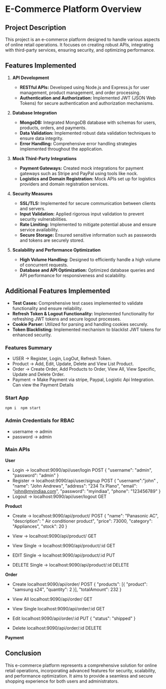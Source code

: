 # E-Commerce Platform Overview

## Project Description
This project is an e-commerce platform designed to handle various aspects of online retail operations. It focuses on creating robust APIs, integrating with third-party services, ensuring security, and optimizing performance.

## Features Implemented

1. **API Development**
   - **RESTful APIs:** Developed using Node.js and Express.js for user management, product management, and order processing.
   - **Authentication and Authorization:** Implemented JWT (JSON Web Tokens) for secure authentication and authorization mechanisms.

2. **Database Integration**
   - **MongoDB:** Integrated MongoDB database with schemas for users, products, orders, and payments.
   - **Data Validation:** Implemented robust data validation techniques to ensure data integrity.
   - **Error Handling:** Comprehensive error handling strategies implemented throughout the application.

3. **Mock Third-Party Integrations**
   - **Payment Gateways:** Created mock integrations for payment gateways such as Stripe and PayPal using tools like nock.
   - **Logistics and Domain Registration:** Mock APIs set up for logistics providers and domain registration services.

4. **Security Measures**
   - **SSL/TLS:** Implemented for secure communication between clients and servers.
   - **Input Validation:** Applied rigorous input validation to prevent security vulnerabilities.
   - **Rate Limiting:** Implemented to mitigate potential abuse and ensure service availability.
   - **Secure Storage:** Ensured sensitive information such as passwords and tokens are securely stored.

5. **Scalability and Performance Optimization**
   - **High Volume Handling:** Designed to efficiently handle a high volume of concurrent requests.
   - **Database and API Optimization:** Optimized database queries and API performance for responsiveness and scalability.





## Additional Features Implemented

   - **Test Cases:** Comprehensive test cases implemented to validate functionality and ensure reliability.
   - **Refresh Token & Logout Functionality:** Implemented functionality for refreshing JWT tokens and secure logout processes.
   - **Cookie Parser:** Utilized for parsing and handling cookies securely.
   - **Token Blacklisting:** Implemented mechanism to blacklist JWT tokens for enhanced security.

### Features Summary
- USER -> Register, Login, LogOut, Refresh Token.
- Product -> Add, Edit, Update, Delete and View List Product.
- Order -> Create Order, Add Products to Order, View All, View Specific, Update and Delete Order.
- Payment -> Make Payment via stripe, Paypal, Logistic Api Integration. Can view the Payment Details

### Start App
`npm i 
npm start`

### Admin Credentials for RBAC
- username -> admin
- password -> admin

### Main APIs
**User**
- Login -> localhost:9090/api/user/login POST
{
      "username": "admin",
      "password": "admin"
}
- Register ->  localhost:9090/api/user/signup POST
{
    "username":"john" ,
    "name": "John Andrews",
    "address": "234 Tx Plano",
    "email": "john@myindiaa.com",
    "password": "myindiaa",
    "phone": "123456789"
}    
- Logout -> localhost:9090/api/user/logout GET

**Product**
- Create -> localhost:9090/api/product/ POST
{
    "name": "Panasonic AC",
    "description": " Air conditioner product",
    "price": 73000,
    "category": "Appliances",
    "stock": 20
}

- View -> localhost:9090/api/product/ GET
- View Single -> localhost:9090/api/product/:id GET
- EDIT Single -> localhost:9090/api/product/:id PUT
- DELETE Single -> localhost:9090/api/product/:id DELETE

**Order**
- Create localhost:9090/api/order/ POST
{
  "products": [{
          "product": "samsung s24",
          "quantity": 2
  }],
    "totalAmount": 232
}

- View All localhost:9090/api/order/ GET

- View Single localhost:9090/api/order/:id GET

- Edit localhost:9090/api/order/:id PUT
{
  "status": "shipped"
}

- Delete localhost:9090/api/order/:id DELETE

**Payment**


## Conclusion
This e-commerce platform represents a comprehensive solution for online retail operations, incorporating advanced features for security, scalability, and performance optimization. It aims to provide a seamless and secure shopping experience for both users and administrators.
